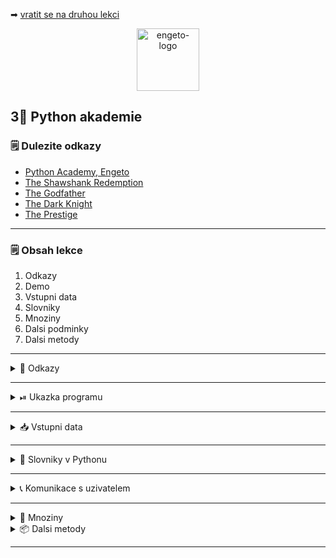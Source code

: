 ➡ [vratit se na druhou lekci](https://github.com/Bralor/python-academy/tree/lekce02)

<p align="center">
  <img alt="engeto-logo" width="100px" src="https://engeto.cz/wp-content/uploads/2019/01/engeto-square.png" />
</p>

## 3⃣ Python akademie
### 🗒 Dulezite odkazy
- [Python Academy, Engeto]()
- [The Shawshank Redemption]()
- [The Godfather]()
- [The Dark Knight]()
- [The Prestige]()
---

### 🗒 Obsah lekce
1. Odkazy
2. Demo
3. Vstupni data
4. Slovniky
5. Mnoziny
6. Dalsi podminky
7. Dalsi metody
---

<details>
  <summary>📔 Odkazy</summary>

 
  - [Vzdelavaci platforma Engeta](https://engeto.com)
  - [Vstupni data, Shawshank Redemption](https://www.imdb.com/title/tt0111161/?ref_=fn_al_tt_1)
  - [Vstupni data, Godfather](https://www.imdb.com/title/tt0068646/?ref_=fn_al_tt_1)
  - [Vstupni data, Dark Knight](https://www.imdb.com/title/tt0468569/?ref_=fn_al_tt_1)
  - [Vstupni data, Prestige](https://www.imdb.com/title/tt0482571/?ref_=fn_al_tt_1)

</details>

---

<details>
  <summary>⏯  Ukazka programu</summary>


  1. ✌  [Stahnete si treti lekci jako **zip**](https://github.com/Bralor/python-academy/archive/lekce03.zip)
  2. 💪 Presunte se ke stazenemu souboru
  3. 🙏 Spustte soubor **movies** v PyCharm
  4. 🐍 Spustte program pomoci klaves **ctrl+shift+F10**
  5. 🎥 Zkousejte!

</details>

---

<details>
  <summary>📥 Vstupni data</summary>

  ##### The Shawshank redemption
  ```python
  film_1 = {
    "JMENO": "Shawshank Redemption",
    "HODNOCENI": "93/100",
    "ROK": 1994,
    "REZISER": "Frank Darabont",
    "STOPAZ": 144,
    "HRAJI": ("Tim Robbins", "Morgan Freeman", "Bob Gunton", "William Sadler",
      "Clancy Brown", "Gil Bellows", "Mark Rolston", "James Whitmore",
      "Jeffrey DeMunn", "Larry Brandenburg"
     )
  }
  ```

  ##### The Godfather
  ```python
  film_2 = {
    "JMENO": "The Godfather",
    "HODNOCENI": "92/100",
    "ROK": 1972,
    "REZISER": "Francis Ford Coppola",
    "STOPAZ": 175,
    "HRAJI": ("Marlon Brando", "Al Pacino", "James Caan",
      "Richard S. Castellano", "Robert Duvall", "Sterling Hayden",
      "John Marley", "Richard Conte"
    )
  }
  ```

  ##### The Dark knight
  ```python
  film_3 = {
    "JMENO": "The Dark Knight",
    "HODNOCENI": "90/100",
    "ROK": 2008,
    "REZISER": "Christopher Nolan",
    "STOPAZ": 152,
    "HRAJI": ("Christian Bale", "Heath Ledger", "Aaron Eckhart",
      "Michael Caine", "Maggie Gyllenhaal", "Gary Oldman", "Morgan Freeman",
      "Monique Gabriela", "Ron Dean", "Cillian Murphy"
    )
  }
  ```

  ##### The Prestige
  ```python
  film_4 = {
    "JMENO": "The Prestige",
    "HODNOCENI": "85/100",
    "ROK": 2006,
    "REZISER": "Christopher Nolan",
    "STOPAZ": 130,
    "HRAJI": ("Hugh Jackman", "Christian Bale", "Michael Caine",
      "Piper Perabo", "Rebecca Hall", "Scarlett Johansson", "Samantha Mahurin",
      "David Bowie"
    )
  }
  ```
</details>

---

<details>
  <summary>📔 Slovniky v Pythonu</summary>

<details>
  <summary>📂 Vytvorime adresar & novy soubor</summary>

  #### 📁 Vytvorime adresar pro nas kurz
  ```
  mkdir python-akademie
  ```
  #### 📁 Vytvorime adresar pro dnesni lekci
  ```
  mkdir python-akademie/lekce03
  ```
  #### 🎞 Vytvorime soubor pro dnesni lekce
  ```
  touch movies.py       # Linux
  copy nul "movies.py"  # Windows
  ```
---

</details>

<details>
  <summary>❓ Co je to slovnik</summary>

  #### ☝ K zapamatovani
  - **standartni datovy typ** Pythonu
  - tvoreny pary **klic: hodnota**
  - podle **klice** vratim (mapuji) **hodnotu** (ne naopak)
  - klic je **unikatni** (napr. retezec, cislo)
  - hodnota nemusi byt (napr. retezec, cislo, seznam, ntice, jiny slovnik)
  - nelze indexovat jako seznamy/ntice
  - nemaji poradi jako seznamy/ntice
---

</details>

<details>
  <summary>📓 Uvod k praci se slovniky</summary>

  #### 📚 Vytvorime slovnik
  ```python
  filmovy_slovnik = {}      # 1. zpusob
  filmovy_slovnik = dict()  # 2. zpusob
  ```

  #### 🗝  Vlozime prvni klic
  Tak jak jsme pouzivali hranate zavorky u seznamu, je pouzijeme i u slovniku.
  Ale v tentokrat pro vytvoreni **klice a jeho **hodnoty**.
  ```python
  filmovy_slovnik["jmeno"] = None
  ```

  #### 👑 Pridame hodnotu
  ```python
  filmovy_slovnik["jmeno"] = "Matous"
  ```

  #### 😱 Ruzne hodnoty
  Do slovniku muzeme ke klici ulozit nejen cisla ci slova. Muzeme ulozit i
  seznamy a ntice:
  ```python
  PISMENA = ["a", "b", "c", "d"]
  filmovy_slovnik["pismena"] = PISMENA
  ```

  #### 🤦 Slovnik ve slovniku
  Do slovniku muzu vlozit i jine slovniky:
  ```python
  vnoreny_slovnik_1 = {"jmeno": "Lukas"}
  vnoreny_slovnik_2 = {"jmeno": "Jan"}

  filmovy_slovnik["1_slovnik"] = vnoreny_slovnik_1
  filmovy_slovnik["2_slovnik"] = vnoreny_slovnik_2
  ```

  #### ⏪ Odstranime klice & hodnoty
  - funkce `del`
  - metoda `pop`
  - metoda `popitem`
  ```python
  del filmovy_slovnik["1_slovnik"]
  filmovy_slovnik.pop("2_slovnik")
  ```
---

</details>
</details>

---

<details>
  <summary>📞 Komunikace s uzivatelem</summary>

  #### 📡 Pozdravime uzivatele
  Nejprve pozdravime uzivatele:
  ```python
  print("VITEJTE V NASEM FILMOVEM SLOVNIKU!")
  ```
  #### 📖 Doplnime oddelovac
  Jde jen o vizualni prvek v ramci prikazoveho radku:
  ```python
  ODDELOVAC = "=" * 76

  print("VITEJTE V NASEM FILMOVEM SLOVNIKU!")
  print(ODDELOVAC)
  ```

  #### 🔄 Zarovnani textu
  Retezec muzeme zarovnat pomoci **metod**:
  
  - metoda `center`
  - metoda `ljust`
  - metoda `rjust`
  ```python
  ODDELOVAC = "=" * 76

  print("VITEJTE V NASEM FILMOVEM SLOVNIKU!".center(76, " "))
  print(ODDELOVAC)
  ```

  #### 🔝 Vypiseme nabidku
  Vypiseme nabidku, kterou bude mit uzivatel k dispozici (pozdeji doplnime):
  ```python
  print("Vitejte v nasi skromne filmove databazi".center(76, " "))

  print(
  f"""{ODDELOVAC}
  VYBERTE KATEGORII:
  {ODDELOVAC}
  {'VSECHNY FILMY | DETAILY FILMU | SPOLECNI HERCI | VSICHNI REZISERI'.center(76, " ")}
  {ODDELOVAC}"""
  )
  ```

  #### ☠  Volitelne klicove argumenty
  U funkce `print` nas budou zajimat tyto:
  - `end`
  - `sep`

  Pouziti argumentu `end`:
  ```python
  ODDELOVAC = "=" * 76

  print(
    "VITEJTE V NASEM FILMOVEM SLOVNIKU!".center(76, " "),
    end=f"\n{ODDELOVAC}\n"
  )
  ```

  Pouziti argumentu `sep`:
  ```python
  ODDELOVAC = "=" * 76

  print(
      "VYBERTE KATEGORII:",
      "VSECHNY FILMY | DETAILY FILMU | SPOLECNI HERCI | VSICHNI REZISERI".center(76, " "),
      sep=f"\n{ODDELOVAC}\n",
      end=f"\n{ODDELOVAC}\n"
  )
  ```
---

<details>
  <summary>🆎 Podminkovy zapis</summary>

  #### 🌲 Strom podminek
  Podminky nam umozni vzdy vybrat jeden proces, ktery budeme chtit aplikovat.
  Mame 4 ruzne procesy, takze potrebujeme vytvorit 4 ruzne podminky:
  ```python
  # bud TOTO
  # nebo TOTO
  # nebo TOTO
  # jinak TOTO
  ```

  #### ✅ Vyber uzivatele
  Uzivatel si musi nejprve vybrat jednu moznost. Kod musi fungovat jak pro mala,
  tak pro velka pismena:
  ```python
  vyber = input("VYBERTE MOZNOST: ").lower()
  ```

  #### 🎬 Vypis vsechny filmy
  Prvni vetev naseho podminkoveho zapisu vrati jmena vsech filmu. Pomohou nam
  pohledy slovniku (metody slovniku):
  - `items` - vrati objekt s klici a jejich hodnotami
  - `keys` - vrati objekt s klici
  - `values` - vrati objekt s hodnotami
  
  Nasledne prevedeme vysledny objekt pomoci built-in funkce `list`:
  ```python
  if vyber == "vsechny filmy":
    print(ODDELOVAC)
    print(f"Mame v nabidce tyto snimky:")
    print(list(filmovy_slovnik.keys()))
    print(ODDELOVAC)
  ```

  #### 🔎 Detaily filmu
  Druha podminka bude mit na starost obstarat vystup, ktery zahrnuje obsah
  jednotlivych vnitrnich slovniku (tedy detaily konkretniho filmu).
  - `get` - pokud najde klic, vrati jeho hodnotu
  - `setdefault` - nastavi novy klic s hodnotou

  Film pak muzeme ziskat pomoci dalsi metody slovniku `get`. Tato metoda ma
  za cil jedine, najde klic, ktery ji zadame a ona vrati jeho hodnotu.
  Volitelne pak muzeme nastavit, co vrati, pokud hledany klic nenajde.
  ```python
  elif vyber == "detaily filmu":
    print(ODDELOVAC)
    print(list(filmovy_slovnik.keys()))
    print(ODDELOVAC)

    vyber_filmu = input("VYBERTE FILM: ")
    print(ODDELOVAC)
    pprint(filmovy_slovnik.get(vyber_filmu, "Vami zadany film neni v db"))
  ```

</details>
</details>

---

<details>
  <summary>🔢 Mnoziny</summary>

  #### 📊 Obecne
  Mnozina neboli set je opet neserazena kolekce udaju, ktera je typicka tim,
  ze uvnitr nenajdeme zadnou hodnotu dvakrat. Sety se pouzivaji zejmena kvuli
  svym matematickym operacim.
  - sjednoceni (`union`/ `|`)
  - prunik (`intersection`/ `&`)
  - rozdil (`difference`/ `-`)
  - symetricky rozdil (`^`)
  
  #### 📌 Vytvorime mnozinu
  ```python
  prvni_set = set()
  print(type(prvni_set))

  druhy_set = {"Matous", "Marek", "Lukas", "Jan"}
  print(type(druhy_set))
  ```

  #### 🔁 Pridavame, odebirame
  - `add`
  - `discard`
  ```python
  novy_set = set()

  novy_set.add("Matous")
  novy_set.add("Marek")
  print(novy_set)

  novy_set.discard("Matous")
  print(novy_set)
  ```

  #### 🎎 Spolecni herci
  Dalsi funkci bude zjistit spolecne herce pro dva ruzne filmy.
  ```python
  set1 = {"Pavel", "Matous", "Tomas", "Martin"}
  set2 = {"Martin", "Petr", "Vojtech"}

  print(set1 & set2)  # "Martin"
  ```
  Dokonceni dalsi podminky:
  ```python
  elif vyber == "spolecni herci":
      print(ODDELOVAC)
      print(list(filmovy_slovnik.keys()))
      print(ODDELOVAC)

      film1 = input("VYBERTE I. FILM: ")
      film2 = input("VYBERTE II. FILM: ")

      herci_film1 = set(filmovy_slovnik[film1]["HRAJI"])
      herci_film2 = set(filmovy_slovnik[film2]["HRAJI"])

      prunik = herci_film1 & herci_film2
      print(
          f"SPOLECNI HERCI PRO *{filmovy_slovnik[film1]['JMENO']}* \
          A *{filmovy_slovnik[film2]['JMENO']}*: {prunik}"
      )
  ```

  #### 📢 Vsichni reziseri
  Nakonec chceme zapsat podminkovou vetev, ktera nam vrati vsechny rezisery.
  ```python
  elif "reziseri" in vyber:
      print(ODDELOVAC)
      set_reziseri = (
          filmovy_slovnik["The Dark Knight"]["REZISER"],
          filmovy_slovnik["The Godfather"]["REZISER"],
          filmovy_slovnik["Shawshank Redemption"]["REZISER"],
          filmovy_slovnik["The Prestige"]["REZISER"]
      )

      print("VSICHNI REZISERI V NASEM SEZNAMU:")
      print(f"{set_reziseri}")
  ```

</details>

<details>
  <summary> 📦 Dalsi metody</summary>

  #### 🔢 Podmnozina
<details>
  <summary> 🔽 vice o...</summary>

  Jde o dalsi metodu typickou pro mnoziny...

</details>

  #### 🔢 Disjoint
<details>
  <summary> 🔽 vice o...</summary>

  Jde o dalsi metodu typickou pro mnoziny...

</details>

</details>

---


